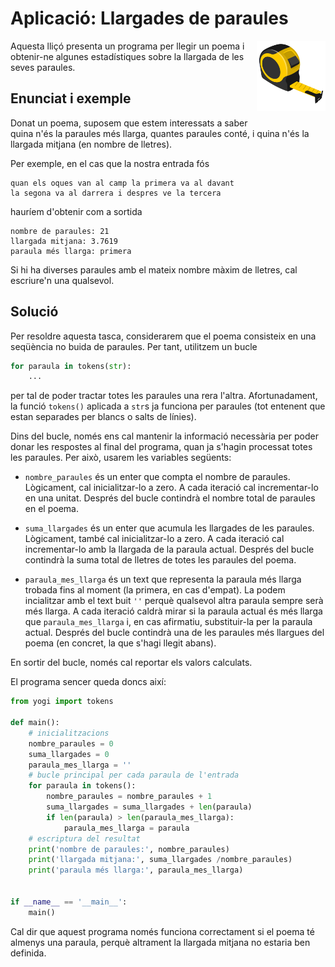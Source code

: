 # Aplicació: Llargades de paraules

<img src='./llargades.png' style='height: 8em; float: right; margin: 0 0 1em 1em;'/>

Aquesta lliçó presenta un programa per llegir un poema i obtenir-ne algunes estadístiques sobre la llargada de les seves paraules.


## Enunciat i exemple

Donat un poema, suposem que estem interessats a saber quina n'és la paraules més llarga, quantes paraules conté, i quina n'és la llargada mitjana (en nombre de lletres).

Per exemple, en el cas que la nostra entrada fós

```text
quan els oques van al camp la primera va al davant
la segona va al darrera i despres ve la tercera
```

hauríem d'obtenir com a sortida

```text
nombre de paraules: 21
llargada mitjana: 3.7619
paraula més llarga: primera
```

Si hi ha diverses paraules amb el mateix nombre màxim de lletres, cal escriure'n una qualsevol.


## Solució

Per resoldre aquesta tasca, considerarem que el poema consisteix en una seqüència no buida de paraules. Per tant, utilitzem un bucle

```python
for paraula in tokens(str):
    ...
```

per tal de poder tractar totes les paraules una rera l'altra. Afortunadament, la funció `tokens()` aplicada a `str`s ja funciona per paraules (tot entenent que estan separades per blancs o salts de línies).

Dins del bucle, només ens cal mantenir la informació necessària per poder donar les respostes al final del programa, quan ja s'hagin processat totes les paraules. Per això, usarem les variables següents:

- `nombre_paraules` és un enter que compta el nombre de paraules. Lògicament, cal inicialitzar-lo a zero. A cada iteració cal incrementar-lo en una unitat. Després del bucle contindrà el nombre total de paraules en el poema.

- `suma_llargades` és un enter que acumula les llargades de les paraules. Lògicament, també cal inicialitzar-lo a zero. A cada iteració cal incrementar-lo amb la llargada de la paraula actual. Després del bucle contindrà la suma total de lletres de totes les paraules del poema.

- `paraula_mes_llarga` és un text que representa la paraula més llarga trobada fins al moment (la primera, en cas d'empat). La podem incialitzar amb el text buit `''` perquè qualsevol altra paraula sempre serà més llarga. A cada iteració caldrà mirar si la paraula actual és més llarga que `paraula_mes_llarga` i, en cas afirmatiu, substituir-la per la paraula actual. Després del bucle contindrà una de les paraules més llargues del poema (en concret, la que s'hagi llegit abans).

En sortir del bucle, només cal reportar els valors calculats.

El programa sencer queda doncs així:


```python
from yogi import tokens

def main():
    # inicialitzacions
    nombre_paraules = 0
    suma_llargades = 0
    paraula_mes_llarga = ''
    # bucle principal per cada paraula de l'entrada
    for paraula in tokens():
        nombre_paraules = nombre_paraules + 1
        suma_llargades = suma_llargades + len(paraula)
        if len(paraula) > len(paraula_mes_llarga):
            paraula_mes_llarga = paraula
    # escriptura del resultat
    print('nombre de paraules:', nombre_paraules)
    print('llargada mitjana:', suma_llargades /nombre_paraules)
    print('paraula més llarga:', paraula_mes_llarga)


if __name__ == '__main__':
    main()
```

Cal dir que aquest programa només funciona correctament si el poema té almenys una paraula, perquè altrament la llargada mitjana no estaria ben definida.



<Autors autors="jpetit roura"/>
